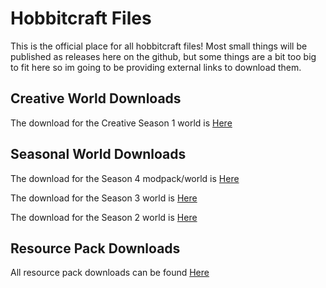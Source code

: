 # Hobbitcraft Files
This is the official place for all hobbitcraft files! Most small things will be published as releases here on the github, but some things are a bit too big to fit here so im going to be providing external links to download them.

## Creative World Downloads

The download for the Creative Season 1 world is [Here](https://github.com/DerpDerpling/Hobbitcraft-Files/releases/tag/HC-Creative) 

## Seasonal World Downloads

The download for the Season 4 modpack/world is [Here](https://github.com/DerpDerpling/Hobbitcraft-S4/releases)

The download for the Season 3 world is [Here](https://github.com/DerpDerpling/Hobbitcraft-Files/releases/tag/S3) 

The download for the Season 2 world is [Here](https://github.com/DerpDerpling/Hobbitcraft-Files/releases/tag/S2) 

## Resource Pack Downloads

All resource pack downloads can be found [Here](https://github.com/DerpDerpling/Hobbitcraft-Files/releases/tag/Resource-Packs)
